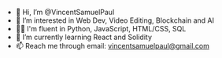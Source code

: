 - 👋 Hi, I’m @VincentSamuelPaul
- 👀 I’m interested in Web Dev, Video Editing, Blockchain and AI
- 👨‍💻 I'm fluent in Python, JavaScript, HTML/CSS, SQL
- 🌱 I’m currently learning React and Solidity
- 📫 Reach me through email: vincentsamuelpaul@gmail.com

<!---
VincentSamuelPaul/VincentSamuelPaul is a ✨ special ✨ repository because its `README.md` (this file) appears on your GitHub profile.
You can click the Preview link to take a look at your changes.
--->
